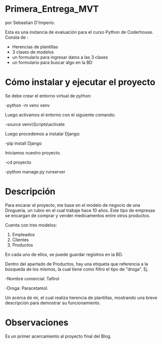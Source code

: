 # Primera_Entrega_MVT

por Sebastian D'Imperio.

Esta es una instancia de evaluación para el curso Python de Coderhouse. Consta de :
- Herencias de plantillas 
- 3 clases de modelos
- un formulario para ingresar datos a las 3 clases
- un formulario para buscar algo en la BD

# Cómo instalar y ejecutar el proyecto

Se debe crear el entorno virtual de python:

-python -m venv venv

Luego activamos el entorno con el siguiente comando:

-source venv\Scripts\activate

Luego procedemos a instalar Django:

-pip install Django

Iniciamos nuestro proyecto.


-cd proyecto

-python manage.py runserver

# Descripción
Para encarar el proyecto, me base en el modelo de negocio de una Droguería, un rubro en el cual trabaje hace 10 años. Este tipo de empresas se encargan de comprar y vender medicamentos entre otros productos.

Cuenta con tres modelos:
1) Empleados
2) Clientes
3) Productos

En cada uno de ellos, se puede guardar registros en la BD.

Dentro del apartado de Productos, hay una etiqueta que referencia a la búsqueda de los mismos, la cual tiene como filtro el tipo de "droga".
Ej.

-Nombre comercial: Tafirol

-Droga: Paracetamol.

Un acerca de mi, el cual realiza herencia de plantillas, mostrando una breve descripción para demostrar su funcionamiento.


# Observaciones

Es un primer acercamiento al proyecto final del Blog.
